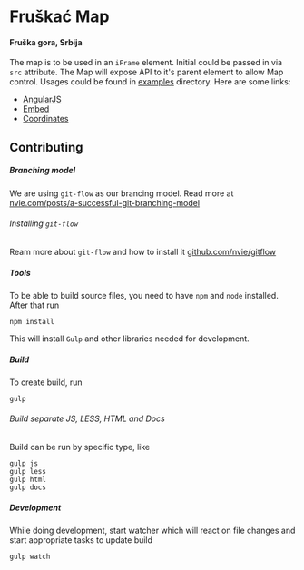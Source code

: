 # Fruškać Map
#### Fruška gora, Srbija

The map is to be used in an `iFrame` element. Initial could be passed in via `src` attribute. The Map will expose API to it's parent element to allow Map control. Usages could be found in [examples](https://github.com/fruskac/map/tree/master/examples) directory. Here are some links:

* [AngularJS](./examples/angularjs.html)
* [Embed](./examples/embed.html)
* [Coordinates](./examples/coordinates.html)

## Contributing

##### Branching model
We are using `git-flow` as our brancing model. Read more at [nvie.com/posts/a-successful-git-branching-model](http://nvie.com/posts/a-successful-git-branching-model/)

###### Installing `git-flow`
Ream more about `git-flow` and how to install it [github.com/nvie/gitflow](https://github.com/nvie/gitflow)

##### Tools
To be able to build source files, you need to have `npm` and `node` installed. After that run
```
npm install
```
This will install `Gulp` and other libraries needed for development.

##### Build
To create build, run
```
gulp
```

###### Build separate JS, LESS, HTML and Docs
Build can be run by specific type, like
```
gulp js
gulp less
gulp html
gulp docs
```

##### Development
While doing development, start watcher which will react on file changes and start appropriate tasks to update build
```
gulp watch
```
